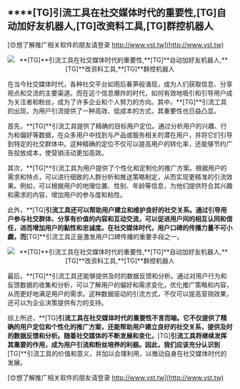 ## ****[TG]**引流工具在社交媒体时代的重要性,**[TG]**自动加好友机器人,**[TG]**改资料工具,**[TG]**群控机器人**

[😍想了解推广相关软件的朋友请登录 http://www.vst.tw](http://www.vst.tw)

 <center><img src="https://vst.tw/MP4/tuiguang/png/4.png" alt="**[TG]**引流工具在社交媒体时代的重要性,**[TG]**自动加好友机器人,**[TG]**改资料工具,**[TG]**群控机器人"></center>

在当今社交媒体时代，各种社交平台如雨后春笋般涌现，成为人们获取信息、分享观点和交流的主要渠道。而在这个信息爆炸的时代，如何有效地吸引和引导用户成为关注者和粉丝，成为了许多企业和个人努力的方向。其中，**[TG]**引流工具的出现，为用户引流提供了一种高效、低成本的方式，其重要性也日益凸显。

首先，**[TG]**引流工具提供了精确的目标用户定位。通过分析用户的兴趣、行为和偏好等数据，在众多用户中找到与产品或服务相关的潜在用户，并将它们引导到特定的社交群体中。这种精确的定位不仅可以提高用户的转化率，还能够节约广告投放成本，使营销活动更加高效。

其次，**[TG]**引流工具为用户提供了个性化和定制化的推广方案。根据用户的需求和特点，可以进行细致的人群分析和推送策略制定，从而实现更精准的引流效果。例如，可以根据用户的地理位置、性别、年龄等信息，为他们提供符合其兴趣和需求的内容，增加用户的参与度和粘性。

此外，**[TG]**引流工具还可以帮助用户建立和维护良好的社交关系。通过引导用户参与社交群体、分享有价值的内容和互动交流，可以促进用户间的相互认同和信任，进而增加用户的黏性和忠诚度。在社交媒体时代，用户口碑的传播力量不可小觑，而**[TG]**引流工具正是激发用户口碑传播的重要手段之一。

 <center><img src="https://vst.tw/MP4/tuiguang/png/1.png" alt="**[TG]**引流工具在社交媒体时代的重要性,**[TG]**自动加好友机器人,**[TG]**改资料工具,**[TG]**群控机器人"></center>

最后，**[TG]**引流工具还能够提供及时的数据反馈和分析。通过对用户行为和反馈数据的收集和分析，可以了解用户的偏好和需求变化，优化推广策略和内容，从而更好地满足用户的需求。这种数据驱动的引流方式，不仅可以提高营销效果，还可以为企业决策提供有力的支持。

综上所述，**[TG]**引流工具在社交媒体时代的重要性不言而喻。它不仅提供了精确的用户定位和个性化的推广方案，还能帮助用户建立良好的社交关系，提供及时的数据反馈和分析。随着社交媒体的不断发展和变化，**[TG]**引流工具将继续发挥其重要的作用，成为用户引流和粉丝培养的利器。因此，我们应该充分认识到**[TG]**引流工具的价值和意义，并加以合理利用，以推动自身在社交媒体时代的发展。

[😍想了解推广相关软件的朋友请登录 http://www.vst.tw](http://www.vst.tw)



